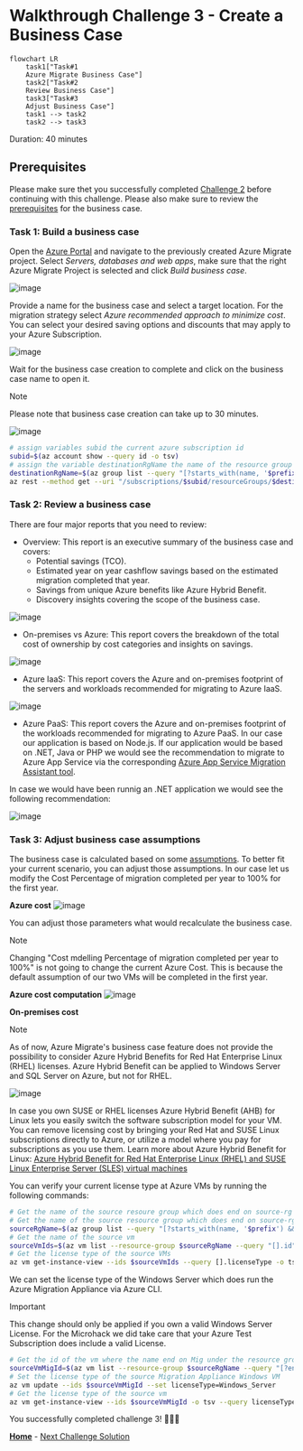 # Walkthrough Challenge 3 - Create a Business Case

~~~mermaid
flowchart LR
    task1["Task#1
    Azure Migrate Business Case"]
    task2["Task#2
    Review Business Case"]
    task3["Task#3
    Adjust Business Case"]
    task1 --> task2
    task2 --> task3
~~~

Duration: 40 minutes

## Prerequisites

Please make sure thet you successfully completed [Challenge 2](../challenge-2/solution.md) before continuing with this challenge.
Please also make sure to review the [prerequisites](https://learn.microsoft.com/en-us/azure/migrate/how-to-build-a-business-case#prerequisites) for the business case.

### **Task 1: Build a business case**

Open the [Azure Portal](https://portal.azure.com) and navigate to the previously created Azure Migrate project. Select *Servers, databases and web apps*, make sure that the right Azure Migrate Project is selected and click *Build business case*.

![image](./img/bc1_1.png)

Provide a name for the business case and select a target location. For the migration strategy select *Azure recommended approach to minimize cost*. You can select your desired saving options and discounts that may apply to your Azure Subscription.

![image](./img/bc2_2.png)

Wait for the business case creation to complete and click on the business case name to open it.

> [!NOTE]
> Please note that business case creation can take up to 30 minutes.

![image](./img/bc3.png)


~~~bash
# assign variables subid the current azure subscription id
subid=$(az account show --query id -o tsv)
# assign the variable destinationRgName the name of the resource group which does end on destination-rg
destinationRgName=$(az group list --query "[?starts_with(name, '$prefix') && ends_with(name, 'destination-rg')].name"
az rest --method get --uri "/subscriptions/$subid/resourceGroups/$destinationRgName/providers/Microsoft.Migrate/projects?api-version=2019-10-01"
~~~


### **Task 2: Review a business case**

There are four major reports that you need to review:

- Overview: This report is an executive summary of the business case and covers:
  + Potential savings (TCO).
  + Estimated year on year cashflow savings based on the estimated migration completed that year.
  + Savings from unique Azure benefits like Azure Hybrid Benefit.
  + Discovery insights covering the scope of the business case.

![image](./img/bc4_1.png)

- On-premises vs Azure: This report covers the breakdown of the total cost of ownership by cost categories and insights on savings.

![image](./img/bc5_1.png)

- Azure IaaS: This report covers the Azure and on-premises footprint of the servers and workloads recommended for migrating to Azure IaaS.

![image](./img/bc6_1.png)

- Azure PaaS: This report covers the Azure and on-premises footprint of the workloads recommended for migrating to Azure PaaS.
In our case our application is based on Node.js. If our application would be based on .NET, Java or PHP we would see the recommendation to migrate to Azure App Service via the corresponding [Azure App Service Migration Assistant tool](https://azure.microsoft.com/en-us/products/app-service/migration-tools/).

In case we would have been runnig an .NET application we would see the following recommendation:

![image](./img/bc7.png)

### **Task 3: Adjust business case assumptions**

The business case is calculated based on some [assumptions](https://learn.microsoft.com/en-us/azure/migrate/concepts-business-case-calculation#total-cost-of-ownership-steady-state). To better fit your current scenario, you can adjust those assumptions. In our case let us modify the Cost Percentage of migration completed per year to 100% for the first year.

**Azure cost**
![image](./img/bc8_1_1.png)

You can adjust those parameters what would recalculate the business case.

> [!NOTE]
> Changing "Cost mdelling Percentage of migration completed per year to 100%" is not going to change the current Azure Cost. This is because the default assumption of our two VMs will be completed in the first year.

**Azure cost computation**
![image](./img/bc8_2.png)


**On-premises cost**
> [!NOTE]
> As of now, Azure Migrate's business case feature does not provide the possibility to consider Azure Hybrid Benefits for Red Hat Enterprise Linux (RHEL) licenses. Azure Hybrid Benefit can be applied to Windows Server and SQL Server on Azure, but not for RHEL.

![image](./img/bc9_1.png)

In case you own SUSE or RHEL licenses Azure Hybrid Benefit (AHB) for Linux lets you easily switch the software subscription model for your VM. You can remove licensing cost by bringing your Red Hat and SUSE Linux subscriptions directly to Azure, or utilize a model where you pay for subscriptions as you use them. Learn more about Azure Hybrid Benefit for Linux:
[Azure Hybrid Benefit for Red Hat Enterprise Linux (RHEL) and SUSE Linux Enterprise Server (SLES) virtual machines](https://learn.microsoft.com/en-us/azure/virtual-machines/linux/azure-hybrid-benefit-linux)

You can verify your current license type at Azure VMs by running the following commands:
~~~bash
# Get the name of the source resoure group which does end on source-rg
# Get the name of the source resource group which does end on source-rg
sourceRgName=$(az group list --query "[?starts_with(name, '$prefix') && ends_with(name, 'source-rg')].name" -o tsv)
# Get the name of the source vm
sourceVmIds=$(az vm list --resource-group $sourceRgName --query "[].id" -o tsv)
# Get the license type of the source VMs
az vm get-instance-view --ids $sourceVmIds --query [].licenseType -o tsv # Result should be empty as we do not make use of BYOL
~~~

We can set the license type of the Windows Server which does run the Azure Migration Appliance via Azure CLI.

> [!IMPORTANT]
> This change should only be applied if you own a valid Windows Server License. For the Microhack we did take care that your Azure Test Subscription does include a valid License.

~~~bash
# Get the id of the vm where the name end on Mig under the resource group sourceRgName
sourceVmMigId=$(az vm list --resource-group $sourceRgName --query "[?ends_with(name, 'Mig')].id" -o tsv)
# Set the license type of the source Migration Appliance Windows VM
az vm update --ids $sourceVmMigId --set licenseType=Windows_Server 
# Get the license type of the source vm
az vm get-instance-view --ids $sourceVmMigId -o tsv --query licenseType # Result should be Windows_Server
~~~


<!-- You can adjust those parameters what would recalculate the business case.

![image](./img/bc10.png) -->

You successfully completed challenge 3! 🚀🚀🚀

 **[Home](../../README.md)** - [Next Challenge Solution](../challenge-4/solution.md)
